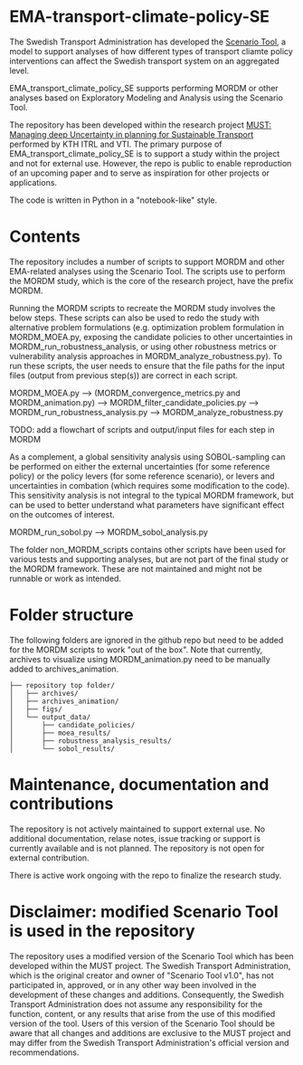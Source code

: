 # EMA-transport-climate-policy-SE
The Swedish Transport Administration has developed the [Scenario Tool](https://bransch.trafikverket.se/tjanster/system-och-verktyg/Prognos--och-analysverktyg/scenarioverktyget-for-styrmedelsanalyser/), a model to support analyses of how different types of transport cliamte policy interventions can affect the Swedish transport system on an aggregated level.

EMA_transport_climate_policy_SE supports performing MORDM or other analyses based on Exploratory Modeling and Analysis using the Scenario Tool. 

The repository has been developed within the research project [MUST: Managing deep Uncertainty in planning for Sustainable Transport](https://www.itrl.kth.se/research/ongoingprojects/must-1.1146492) performed by KTH ITRL and VTI. The primary purpose of EMA_transport_climate_policy_SE is to support a study within the project and not for external use. However, the repo is public  to enable reproduction of an upcoming paper and to serve as inspiration for other projects or applications.

The code is written in Python in a "notebook-like" style.

# Contents
The repository includes a number of scripts to support MORDM and other EMA-related analyses using the Scenario Tool. The scripts use to perform the MORDM study, which is the core of the research project, have the prefix MORDM. 

Running the MORDM scripts to recreate the MORDM study involves the below steps. These scripts can also be used to redo the study with alternative problem formulations (e.g. optimization problem formulation in MORDM_MOEA.py, exposing the candidate policies to other uncertainties in MORDM_run_robustness_analysis, or using other robustness metrics or vulnerability analysis approaches in MORDM_analyze_robustness.py). To run these scripts, the user needs to ensure that the file paths for the input files (output from previous step(s)) are correct in each script. 

MORDM_MOEA.py --> (MORDM_convergence_metrics.py and MORDM_animation.py) --> MORDM_filter_candidate_policies.py --> MORDM_run_robustness_analysis.py --> MORDM_analyze_robustness.py

TODO: add a flowchart of scripts and output/input files for each step in MORDM

As a complement, a global sensitivity analysis using SOBOL-sampling can be performed on either the external uncertainties (for some reference policy) or the policy levers (for some reference scenario), or levers and uncertainties in combation (which requires some modification to the code). This sensitivity analysis is not integral to the typical MORDM framework, but can be used to better understand what parameters have significant effect on the outcomes of interest.

MORDM_run_sobol.py --> MORDM_sobol_analysis.py

The folder non_MORDM_scripts contains other scripts have been used for various tests and supporting analyses, but are not part of the final study or the MORDM framework. These are not maintained and might not be runnable or work as intended.

# Folder structure
The following folders are ignored in the github repo but need to be added for the MORDM scripts to work "out of the box". Note that currently, archives to visualize using MORDM_animation.py need to be manually added to archives_animation.
```
├── repository top folder/
│   ├── archives/
│   ├── archives_animation/
│   ├── figs/
│   └── output_data/
│       ├── candidate_policies/
│       ├── moea_results/
│       ├── robustness_analysis_results/
│       └── sobol_results/
```
# Maintenance, documentation and contributions

The repository is not actively maintained to support external use. No additional documentation, relase notes, issue tracking or support is currently available and is not planned. The repository is not open for external contribution. 

There is active work ongoing with the repo to finalize the research study.

# Disclaimer: modified Scenario Tool is used in the repository
The repository uses a modified version of the Scenario Tool which has been developed within the MUST project. The Swedish Transport Administration, which is the original creator and owner of "Scenario Tool v1.0", has not participated in, approved, or in any other way been involved in the development of these changes and additions. Consequently, the Swedish Transport Administration does not assume any responsibility for the function, content, or any results that arise from the use of this modified version of the tool. Users of this version of the Scenario Tool should be aware that all changes and additions are exclusive to the MUST project and may differ from the Swedish Transport Administration's official version and recommendations.  

